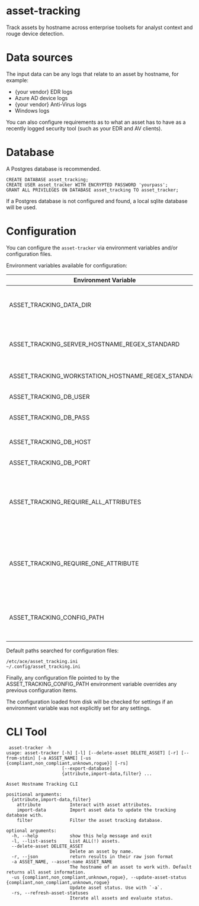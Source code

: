 # asset-tracking

Track assets by hostname across enterprise toolsets for analyst context and rouge device detection.


# Data sources

The input data can be any logs that relate to an asset by hostname, for example:

  - {your vendor} EDR logs
  - Azure AD device logs
  - {your vendor} Anti-Virus logs
  - Windows logs

You can also configure requirements as to what an asset has to have
as a recently logged security tool (such as your EDR and AV clients).


# Database

A Postgres database is recommended.

```
CREATE DATABASE asset_tracking;
CREATE USER asset_tracker WITH ENCRYPTED PASSWORD 'yourpass';
GRANT ALL PRIVILEGES ON DATABASE asset_tracking TO asset_tracker;
```

If a Postgres database is not configured and found, a local sqlite database will be used.

# Configuration

You can configure the `asset-tracker` via environment variables and/or configuration files.

Environment variables available for configuration:

| Environment Variable                               | Default             | Description                                                              |
| -------------------------------------------------- | ------------------- | ------------------------------------------------------------------------ |
| ASSET_TRACKING_DATA_DIR                            | Current working dir | Only used if you use SqLite for the database.                            |
| ASSET_TRACKING_SERVER_HOSTNAME_REGEX_STANDARD      |                     | Regex to match your enterprise server names.                             |
| ASSET_TRACKING_WORKSTATION_HOSTNAME_REGEX_STANDARD |                     | " " workstation names.                                                   |
| ASSET_TRACKING_DB_USER                             | postgres            | Postgres username                                                        |
| ASSET_TRACKING_DB_PASS                             |                     | Postgres user password                                                   |
| ASSET_TRACKING_DB_HOST                             |                     | Postgres server hostname                                                 |
| ASSET_TRACKING_DB_PORT                             | 5432                | Postgres port                                                            |
| ASSET_TRACKING_REQUIRE_ALL_ATTRIBUTES              |                     | Comma separated list of required security attributes (tools/log sources) |
| ASSET_TRACKING_REQUIRE_ONE_ATTRIBUTE               |                     | Comma separated list of which an asset has to have one to be compliant.  |
| ASSET_TRACKING_CONFIG_PATH                         |                     | Path to a .ini config file that can be used to override all settings.    |

Default paths searched for configuration files:

```
/etc/ace/asset_tracking.ini
~/.config/asset_tracking.ini
```

Finally, any configuration file pointed to by the ASSET_TRACKING_CONFIG_PATH environment variable overrides any previous configuration items.

The configuration loaded from disk will be checked for settings if an environment variable was not explicitly set for any settings.


# CLI Tool


```
 asset-tracker -h
usage: asset-tracker [-h] [-l] [--delete-asset DELETE_ASSET] [-r] [--from-stdin] [-a ASSET_NAME] [-us {compliant,non_compliant,unknown,rogue}] [-rs]
                     [--export-database]
                     {attribute,import-data,filter} ...

Asset Hostname Tracking CLI

positional arguments:
  {attribute,import-data,filter}
    attribute           Interact with asset attributes.
    import-data         Import asset data to update the tracking database with.
    filter              Filter the asset tracking database.

optional arguments:
  -h, --help            show this help message and exit
  -l, --list-assets     List ALL(!) assets.
  --delete-asset DELETE_ASSET
                        Delete an asset by name.
  -r, --json            return results in their raw json format
  -a ASSET_NAME, --asset-name ASSET_NAME
                        The hostname of an asset to work with. Default returns all asset information.
  -us {compliant,non_compliant,unknown,rogue}, --update-asset-status {compliant,non_compliant,unknown,rogue}
                        Update asset status. Use with `-a`.
  -rs, --refresh-asset-statuses
                        Iterate all assets and evaluate status.
```